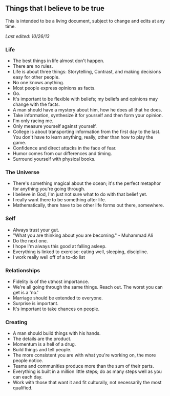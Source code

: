 ## Things that I believe to be true

This is intended to be a living document, subject to change and edits at any time.

*Last edited: 10/26/13*

### Life
* The best things in life almost don't happen.
* There are no rules.
* Life is about three things: Storytelling, Contrast, and making decisions easy for other people.
* No one knows anything.
* Most people express opinions as facts.
* Go.
* It's important to be flexible with beliefs; my beliefs and opinions may change with the facts.
* A man should have a mystery about him, how he does all that he does.
* Take information, synthesize it for yourself and then form your opinion.
* I'm only racing me.
* Only measure yourself against yourself.
* College is about transporting information from the first day to the last. You don't have to learn anything, really, other than how to play the game. 
* Confidence and direct attacks in the face of fear.
* Humor comes from our differences and timing.
* Surround yourself with physical books.


### The Universe
* There's something magical about the ocean; it's the perfect metaphor for anything you're going through.
* I believe in God, I'm just not sure what to do with that belief yet.
* I really want there to be something after life.
* Mathematically, there have to be other life forms out there, somewhere.


### Self
* Always trust your gut.
* "What you are thinking about you are becoming." - Muhammad Ali
* Do the next one.
* I hope I'm always this good at falling asleep.
* Everything is linked to exercise: eating well, sleeping, discipline.
* I work really well off of a to-do list


### Relationships
* Fidelity is of the utmost importance.
* We're all going through the same things. Reach out. The worst you can get is a 'no.'
* Marriage should be extended to everyone.
* Surprise is important.
* It's important to take chances on people.


### Creating
* A man should build things with his hands.
* The details are the product.
* Momentum is a hell of a drug.
* Build things and tell people.
* The more consistent you are with what you're working on, the more people notice.
* Teams and communities produce more than the sum of their parts.
* Everything is built in a million little steps; do as many steps well as you can each day.
* Work with those that want it and fit culturally, not necessarily the most qualified.
